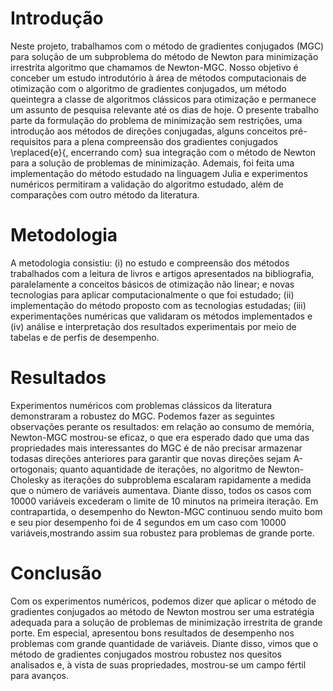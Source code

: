 # Introdução

Neste projeto, trabalhamos com o método de gradientes conjugados (MGC) para solução
de um subproblema do método de Newton para minimização irrestrita algoritmo que
chamamos de Newton-MGC. Nosso objetivo é conceber um estudo introdutório à área de
métodos computacionais de otimização com o algoritmo de gradientes conjugados, um
método queintegra a classe de algoritmos clássicos para otimização e permanece um
assunto de pesquisa relevante até os dias de hoje. O presente trabalho parte da
formulação do problema de minimização sem restrições, uma introdução aos métodos de
direções conjugadas, alguns conceitos pré-requisitos para a plena compreensão dos
gradientes conjugados \replaced{e}{, encerrando com} sua integração com o método de
Newton para a solução de problemas de minimização. Ademais, foi feita uma implementação
do método estudado na linguagem Julia e experimentos numéricos permitiram a validação
do algoritmo estudado, além de comparações com outro método da literatura.

# Metodologia

A metodologia consistiu: (i) no estudo e compreensão dos métodos trabalhados com a
leitura de livros e artigos apresentados na bibliografia, paralelamente a conceitos
básicos de otimização não linear; e novas tecnologias para aplicar computacionalmente
o que foi estudado; (ii) implementação do método proposto com as tecnologias estudadas;
(iii) experimentações numéricas que validaram os métodos implementados e (iv) análise
e interpretação dos resultados experimentais por meio de tabelas e de perfis de
desempenho.

# Resultados

Experimentos numéricos com problemas clássicos da literatura demonstraram a robustez
do MGC. Podemos fazer as seguintes observações perante os resultados: em relação ao
consumo de memória, Newton-MGC mostrou-se eficaz, o que era esperado dado que uma das
propriedades mais interessantes do MGC é de não precisar armazenar todasas direções
anteriores para garantir que novas direções sejam A-ortogonais; quanto aquantidade de
iterações, no algoritmo de Newton-Cholesky as iterações do subproblema escalaram
rapidamente a medida que o número de variáveis aumentava. Diante disso, todos os casos
com 10000 variáveis excederam o limite de 10 minutos na primeira iteração. Em
contrapartida, o desempenho do Newton-MGC continuou sendo muito bom e seu pior
desempenho foi de 4 segundos em um caso com 10000 variáveis,mostrando assim sua
robustez para problemas de grande porte.

# Conclusão

Com os experimentos numéricos, podemos dizer que aplicar o método de gradientes
conjugados ao método de Newton mostrou ser uma estratégia adequada para a solução de
problemas de minimização irrestrita de grande porte. Em especial, apresentou bons
resultados de desempenho nos problemas com grande quantidade de variáveis. Diante
disso, vimos que o método de gradientes conjugados mostrou robustez nos quesitos
analisados e, à vista de suas propriedades, mostrou-se um campo fértil para avanços.